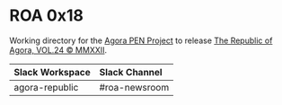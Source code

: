 # ROA 0x18
Working directory for the [Agora PEN Project](https://github.com/agorahub/AIPs/projects/1) to release [The Republic of Agora, VOL.24 © MMXXII](https://github.com/agorahub/pen0/releases/tag/v24).

| Slack Workspace | Slack Channel |
| :-------------- | :------------ |
| agora-republic  | #roa-newsroom |
